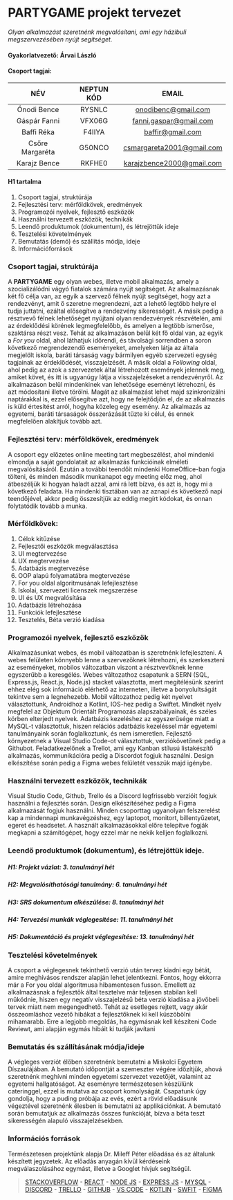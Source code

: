 ﻿# PARTYGAME projekt tervezet
*Olyan alkalmazást szeretnénk megvalósítani, ami egy házibuli megszervezésében nyújt segítséget.*

#### **Gyakorlatvezető:** Árvai László
#### **Csoport tagjai:**

|NÉV|NEPTUN KÓD|EMAIL|
| :-: | :-: | :-: |
|Ónodi Bence|RYSNLC|onodibenc@gmail.com|
|Gáspár Fanni|VFX06G|fanni.gaspar@gmail.com|
|Baffi Réka|F4IIYA|baffir@gmail.com|
|Csőre Margaréta|G50NCO|csmargareta2001@gmail.com|
|Karajz Bence|RKFHE0|karajzbence2000@gmail.com|


#### H1 tartalma
1. Csoport tagjai, struktúrája
1. Fejlesztési terv: mérföldkövek, eredmények
1. Programozói nyelvek, fejlesztő eszközök
1. Használni tervezett eszközök, technikák
1. Leendő produktumok (dokumentum), és létrejöttük ideje
1. Tesztelési követelmények
1. Bemutatás (demó) és szállítás módja, ideje
1. Információforrások

### **Csoport tagjai, struktúrája**
A **PARTYGAME** egy olyan webes, illetve mobil alkalmazás, amely a szocializálódni vágyó fiatalok számára nyújt segítséget. 
Az alkalmazásnak két fő célja van, az egyik a szervező félnek nyújt segítséget, hogy azt a rendezvényt, amit ő szeretne megrendezni, azt a lehető legtöbb helyre el tudja juttatni, ezáltal elősegítve a rendezvény sikerességét. A másik pedig a résztvevő félnek lehetőséget nyújtani olyan rendezvények részvételén, ami az érdeklődési körének legmegfelelőbb, és amelyen a legtöbb ismerőse, szaktársa részt vesz. 
Tehát az alkalmazáson belül két fő oldal van, az egyik a *For you* oldal, ahol láthatjuk időrendi, és távolsági sorrendben a soron következő megrendezendő eseményeket, amelyeken látja az általa megjelölt iskola, baráti társaság vagy bármilyen egyéb szervezeti egység tagjainak az érdeklődését, visszajelzését. A másik oldal a *Following* oldal, ahol pedig az azok a szervezetek által létrehozott események jelennek meg, amiket követ, és itt is ugyanúgy látja a visszajelzéseket a rendezvényről. 
Az alkalmazáson belül mindenkinek van lehetősége eseményt létrehozni, és azt módosítani illetve törölni. Magát az alkalmazást lehet majd szinkronizálni naptárakkal is, ezzel elősegítve azt, hogy ne felejtődjön el, de az alkalmazás is küld értesítést arról, hogyha közeleg egy esemény. Az alkalmazás az egyetemi, baráti társaságok összerázását tűzte ki célul, és ennek megfelelően alakítjuk tovább azt.
### **Fejlesztési terv: mérföldkövek, eredmények**
A csoport egy előzetes online meeting tart megbeszélést, ahol mindenki elmondja a saját gondolatait az alkalmazás funkcióinak elméleti megvalósításáról. Ezután a további teendőit mindenki HomeOffice-ban fogja tölteni, és minden második munkanapot egy meeting előz meg, ahol átbeszéljük ki hogyan haladt azzal, ami rá lett bízva, és azt is, hogy mi a következő feladata. Ha mindenki tisztában van az aznapi és következő napi teendőjével, akkor pedig összesítjük az eddig megírt kódokat, és onnan folytatódik tovább a munka.

### **Mérföldkövek:**
1. Célok kitűzése
1. Fejlesztői eszközök megválasztása
1. UI megtervezése
1. UX megtervezése
1. Adatbázis megtervezése
1. OOP alapú folyamatábra megtervezése
1. For you oldal algoritmusának lefejlesztése
1. Iskolai, szervezeti licenszek megszerzése
1. UI és UX megvalósítása
1. Adatbázis létrehozása
1. Funkciók lefejlesztése
1. Tesztelés, Béta verzió kiadása

### **Programozói nyelvek, fejlesztő eszközök**
Alkalmazásunkat webes, és mobil változatban is szeretnénk lefejleszteni. A webes felületen könnyebb lenne a szervezőknek létrehozni, és szerkeszteni az eseményeket, mobilos változatban viszont a résztvevőknek lenne egyszerűbb a keresgélés.
Webes változathoz csapatunk a SERN (SQL, Express.js, React.js, Node.js) stacket választotta, mert megítélésünk szerint ehhez elég sok információ elérhető az interneten, illetve a bonyolultságát tekintve sem a legnehezebb.
Mobil változathoz pedig két nyelvet választottunk, Androidhoz a Kotlint, IOS-hez pedig a Swiftet. Mindkét nyelv megfelel az Objektum Orientált Programozás alapszabályainak, és széles körben elterjedt nyelvek.
Adatbázis kezeléshez az egyszerűsége miatt a MySQL-t választottuk, hiszen relációs adatbázis kezeléssel már egyetemi tanulmányaink során foglalkoztunk, és nem ismeretlen.
Fejlesztő környezetnek a Visual Studio Code-ot választottuk, verziókövetőnek pedig a Githubot. Feladatkezelőnek a Trellot, ami egy Kanban stílusú listakészítő alkalmazás, kommunikációra pedig a Discordot fogjuk használni. Design elkészítése során pedig a Figma webes felületét vesszük majd igénybe.

### **Használni tervezett eszközök, technikák**
Visual Studio Code, Github, Trello és a Discord legfrissebb verzióit fogjuk használni a fejlesztés során. Design elkészítéséhez pedig a Figma alkalmazását fogjuk használni.
Minden csoporttag ugyanolyan felszerelést kap a mindennapi munkavégzéshez, egy laptopot, monitort, billentyűzetet, egeret és headsetet. A használt alkalmazásokkal előre telepítve fogják megkapni a számítógépet, hogy ezzel már ne nekik kelljen foglalkozni.

### **Leendő produktumok (dokumentum), és létrejöttük ideje.**
 ##### **H1:** Projekt vázlat: 3. tanulmányi hét
 ##### **H2:** Megvalósíthatósági tanulmány: 6. tanulmányi hét
 ##### **H3:** SRS dokumentum elkészülése: 8. tanulmányi hét
 ##### **H4:** Tervezési munkák véglegesítése: 11. tanulmányi hét
 ##### **H5:** Dokumentáció és projekt véglegesítése: 13. tanulmányi hét

### **Tesztelési követelmények**
A csoport a véglegesnek tekinthető verzió után tervez kiadni egy bétát, amire meghívásos rendszer alapján lehet jelentkezni. Fontos, hogy ekkorra már a For you oldal algoritmusa hibamentesen fusson. Emellett az alkalmazásnak a fejlesztők által tesztelve már teljesen stabilan kell működnie, hiszen egy negatív visszajelzésű béta verzió kiadása a jövőbeli tervek miatt nem megengedhető. Tehát az esetleges rejtett, vagy akár összeomláshoz vezető hibákat a fejlesztőknek ki kell küszöbölni mihamarabb. Erre a legjobb megoldás, ha egymásnak kell készíteni Code Reviewt, ami alapján egymás hibáit ki tudják javítani

### **Bemutatás és szállításának módja/ideje**
A végleges verziót élőben szeretnénk bemutatni a Miskolci Egyetem Díszaulájában. A bemutató időpontját a szemeszter végére időzítjük, ahová szeretnénk meghívni minden egyetemi szervezet vezetőjét, valamint az egyetemi hallgatóságot. Az eseményre természetesen készülünk cateringgel, ezzel is mutatva az csoport komolyságát. Csapatunk úgy gondolja, hogy a puding próbája az evés, ezért a rövid előadásunk végeztével szeretnénk élesben is bemutatni az applikációnkat. A bemutató során bemutatjuk az alkalmazás összes funkcióját, bízva a béta teszt sikerességén alapuló visszajelzésekben.

### **Információs források**
Természetesen projektünk alapja Dr. Mileff Péter előadása és az általunk készített jegyzetek.
Az előadás anyagán kívül kérdéseink megválaszolásához egymást, illetve a Googlet hívjuk segítségül.

> [STACKOVERFLOW](https://stackoverflow.com/) - [REACT](https://react.dev/) - [NODE JS](https://nodejs.org/) - [EXPRESS JS](https://expressjs.com/) - [MYSQL](https://www.mysql.com/) - [DISCORD](https://discord.com/) - [TRELLO](https://trello.com/) - [GITHUB](https://github.com/) - [VS CODE](https://code.visualstudio.com/) - [KOTLIN](https://kotlinlang.org/) - [SWFIT](https://developer.apple.com/swift/) - [FIGMA](https://www.figma.com/)
